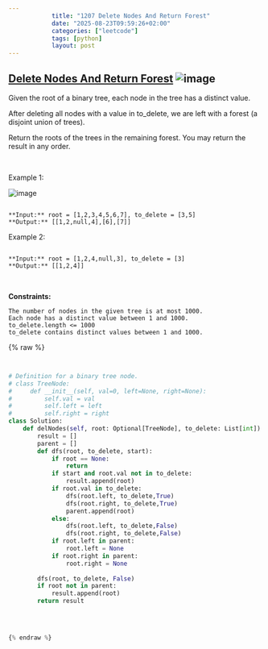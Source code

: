```yaml
---
            title: "1207 Delete Nodes And Return Forest"
            date: "2025-08-23T09:59:26+02:00"
            categories: ["leetcode"]
            tags: [python]
            layout: post
---
```

            
## [Delete Nodes And Return Forest](https://leetcode.com/problems/delete-nodes-and-return-forest) ![image](https://img.shields.io/badge/Difficulty-Medium-orange)

Given the root of a binary tree, each node in the tree has a distinct value.

After deleting all nodes with a value in to_delete, we are left with a forest (a disjoint union of trees).

Return the roots of the trees in the remaining forest. You may return the result in any order.

 

Example 1:

![image](https://assets.leetcode.com/uploads/2019/07/01/screen-shot-2019-07-01-at-53836-pm.png)
```

**Input:** root = [1,2,3,4,5,6,7], to_delete = [3,5]
**Output:** [[1,2,null,4],[6],[7]]

```

Example 2:

```

**Input:** root = [1,2,4,null,3], to_delete = [3]
**Output:** [[1,2,4]]

```

 

**Constraints:**

	The number of nodes in the given tree is at most 1000.
	Each node has a distinct value between 1 and 1000.
	to_delete.length <= 1000
	to_delete contains distinct values between 1 and 1000.

{% raw %}


```python


# Definition for a binary tree node.
# class TreeNode:
#     def __init__(self, val=0, left=None, right=None):
#         self.val = val
#         self.left = left
#         self.right = right
class Solution:
    def delNodes(self, root: Optional[TreeNode], to_delete: List[int]) -> List[TreeNode]:
        result = []
        parent = []
        def dfs(root, to_delete, start):
            if root == None:
                return
            if start and root.val not in to_delete:
                result.append(root)
            if root.val in to_delete:
                dfs(root.left, to_delete,True)
                dfs(root.right, to_delete,True)
                parent.append(root)
            else:
                dfs(root.left, to_delete,False)
                dfs(root.right, to_delete,False)
            if root.left in parent:
                root.left = None
            if root.right in parent:
                root.right = None
        
        dfs(root, to_delete, False)
        if root not in parent:
            result.append(root)
        return result
        
        


{% endraw %}
```

